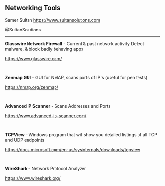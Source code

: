 ## Networking Tools

Samer Sultan
https://www.sultansolutions.com

@SultanSolutions

---


**Glasswire Network Firewall** - Current & past network activity Detect malware, & block badly behaving apps

https://www.glasswire.com/

&nbsp;
&nbsp;

**Zenmap GUI** - GUI for NMAP, scans ports of IP's (useful for pen tests)

https://nmap.org/zenmap/

&nbsp;
&nbsp;

**Advanced IP Scanner** - Scans Addresses and Ports

https://www.advanced-ip-scanner.com/

&nbsp;
&nbsp;

**TCPView** - Windows program that will show you detailed listings of all TCP and UDP endpoints

https://docs.microsoft.com/en-us/sysinternals/downloads/tcpview

&nbsp;
&nbsp;

**WireShark** - Network Protocol Analyzer

https://www.wireshark.org/

&nbsp;
&nbsp;
